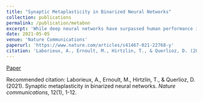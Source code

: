 ```yaml
---
title: "Synaptic Metaplasticity in Binarized Neural Networks"
collection: publications
permalink: /publication/metabnn
excerpt: 'While deep neural networks have surpassed human performance in multiple situations, they are prone to catastrophic forgetting: upon training a new task, they rapidly forget previously learned ones. Neuroscience studies, based on idealized tasks, suggest that in the brain, synapses overcome this issue by adjusting their plasticity depending on their past history. However, such “metaplastic” behaviors do not transfer directly to mitigate catastrophic forgetting in deep neural networks. In this work, we interpret the hidden weights used by binarized neural networks, a low-precision version of deep neural networks, as metaplastic variables, and modify their training technique to alleviate forgetting. Building on this idea, we propose and demonstrate experimentally, in situations of multitask and stream learning, a training technique that reduces catastrophic forgetting without needing previously presented data, nor formal boundaries between datasets and with performance approaching more mainstream techniques with task boundaries. We support our approach with a theoretical analysis on a tractable task. This work bridges computational neuroscience and deep learning, and presents significant assets for future embedded and neuromorphic systems, especially when using novel nanodevices featuring physics analogous to metaplasticity.'
date: 2021-05-05
venue: 'Nature Communications'
paperurl: 'https://www.nature.com/articles/s41467-021-22768-y'
citation: 'Laborieux, A., Ernoult, M., Hirtzlin, T., & Querlioz, D. (2021). Synaptic metaplasticity in binarized neural networks. <i>Nature communications</i>, 12(1), 1-12.'
---
```


[Paper](https://www.nature.com/articles/s41467-021-22768-y)

Recommended citation: Laborieux, A., Ernoult, M., Hirtzlin, T., & Querlioz, D. (2021). Synaptic metaplasticity in binarized neural networks. <i>Nature communications</i>, 12(1), 1-12.
